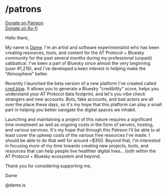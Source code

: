 # /patrons

<a class="patreon-button" href="https://patreon.com/dameis" target="_blank">Donate on Patreon</a>
<br>
<a class="ko-fi button" href="https://patreon.com/dameis" target="_blank">Donate on Ko-fi</a>

Hello there,

My name is <a href="https://bsky.app/profile/dame.is" target="_blank">Dame</a>. I'm an artist and software experimentalist who has been creating resources, tools, and content for the AT Protocol + Bluesky community for the past several months during my professional (unpaid) sabbatical. I've been a part of Bluesky since almost the very beginning (user #1,216), and I've developed a keen interest in helping make the "Atmosphere" better.

Recently I launched the beta version of a new platform I've created called <a href="https://cred.blue" target="_blank">cred.blue</a>. It allows you to generate a Bluesky "credibility" score, helps you understand your AT Protocol data footprint, and let's you vibe check strangers and new accounts. Bots, fake accounts, and bad actors are all over the place these days, so it's my hope that this platform can play a small part in helping you better navigate the digital spaces we inhabit.

Launching and maintaining a project of this nature requires a significant time investment as well as ongoing costs in the form of servers, hosting, and various services. It's my hope that through this Patreon I'll be able to at least cover the upkeep costs of the various free resources I've made. I should be able to do that well for around ~$350. Beyond that, I'm interested in focusing more of my time towards creating new projects, tools, and resources that can help people live healthier digital lives... both within the AT Protocol + Bluesky ecosystem and beyond.

Thank you for considering supporting me,

Dame

@dame.is